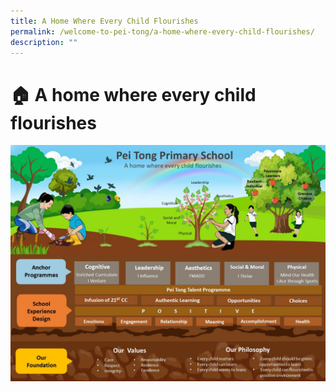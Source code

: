 ```yaml
---
title: A Home Where Every Child Flourishes
permalink: /welcome-to-pei-tong/a-home-where-every-child-flourishes/
description: ""
---
```

# 🏠 A home where every child flourishes

![](/images/Welcome%20to%20Pei%20Tong/A%20HOME%20WHERE%20EVERY%20CHILD%20FLOURISHES%202A_edited_1%20July%202021.jpg)